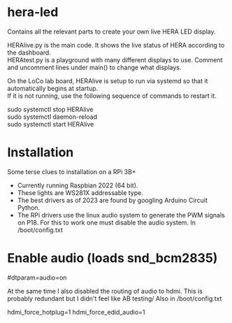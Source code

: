 # hera-led
Contains all the relevant parts to create your own live HERA LED display.  
  
HERAlive.py is the main code. It shows the live status of HERA according to the dashboard.  
HERAtest.py is a playground with many different displays to use. Comment and uncomment lines under main() to change what displays.  
  
On the LoCo lab board, HERAlive is setup to run via systemd so that it automatically begins at startup.  
If it is not running, use the following sequence of commands to restart it.
  
sudo systemctl stop HERAlive  
sudo systemctl daemon-reload  
sudo systemctl start HERAlive  

# Installation 
Some terse clues to installation on a RPi 3B+
 - Currently running Raspbian 2022 (64 bit).
 - These lights are WS281X addressable type. 
 - The best drivers as of 2023 are found by googling Arduino Circuit Python.  
 - The RPi drivers use the linux audio system to generate the PWM signals on P18.  For this to work one must disable the audio system.
In /boot/config.txt
# Enable audio (loads snd_bcm2835)
#dtparam=audio=on
 
At the same time I also disabled the routing of audio to hdmi. This is probably redundant but I didn't feel like AB testing/
Also in /boot/config.txt

hdmi_force_hotplug=1
hdmi_force_edid_audio=1


